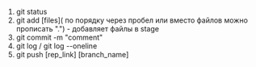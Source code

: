 1. git status
2. git add [files]( по порядку через пробел или вместо файлов можно прописать ".") - добавляет файлы в stage
3. git commit -m "comment"
4. git log / git log --oneline
5. git push [rep_link] [branch_name]

<!-- git push origin master -->
<!-- git reset удаляет файлы из промежуточной области (пункт 2) -->


<!-- git diff позволяет просмотреть файлы которые мы изменяли или добавляли -->

<!-- пример
 +    <h1>Test-GIT-2</h1> -->

 <!-- git reset --hard возвращает удаленные файлы(строки)(отменяет) -->

<!--
 ветки
master
develop
feature/main-page
feature/about-company -->
